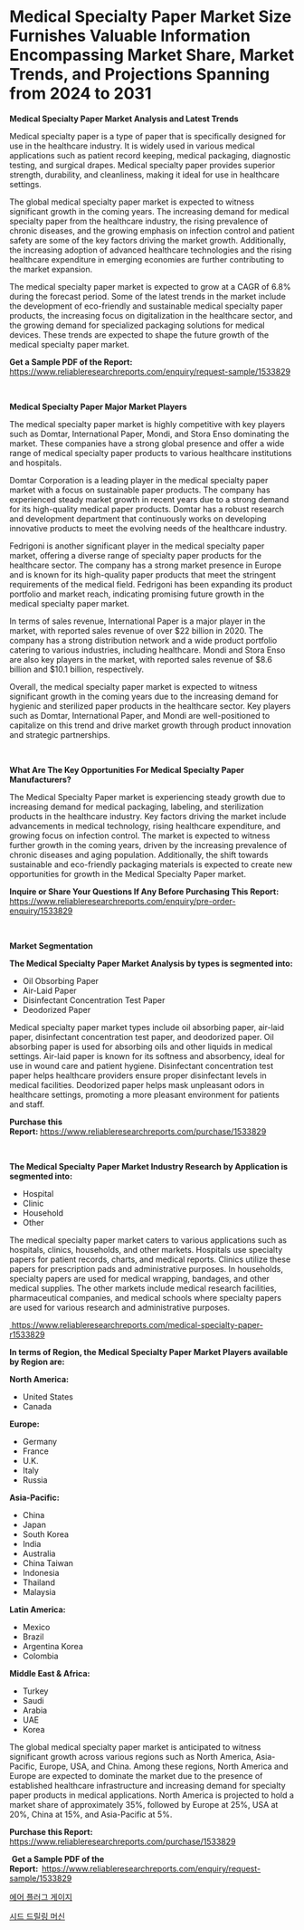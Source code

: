 <p><h1>Medical Specialty Paper Market Size Furnishes Valuable Information Encompassing Market Share, Market Trends, and Projections Spanning from 2024 to 2031</h1></p><p><strong>Medical Specialty Paper Market Analysis and Latest Trends</strong></p>
<p><p>Medical specialty paper is a type of paper that is specifically designed for use in the healthcare industry. It is widely used in various medical applications such as patient record keeping, medical packaging, diagnostic testing, and surgical drapes. Medical specialty paper provides superior strength, durability, and cleanliness, making it ideal for use in healthcare settings.</p><p>The global medical specialty paper market is expected to witness significant growth in the coming years. The increasing demand for medical specialty paper from the healthcare industry, the rising prevalence of chronic diseases, and the growing emphasis on infection control and patient safety are some of the key factors driving the market growth. Additionally, the increasing adoption of advanced healthcare technologies and the rising healthcare expenditure in emerging economies are further contributing to the market expansion.</p><p>The medical specialty paper market is expected to grow at a CAGR of 6.8% during the forecast period. Some of the latest trends in the market include the development of eco-friendly and sustainable medical specialty paper products, the increasing focus on digitalization in the healthcare sector, and the growing demand for specialized packaging solutions for medical devices. These trends are expected to shape the future growth of the medical specialty paper market.</p></p>
<p><strong>Get a Sample PDF of the Report:&nbsp;</strong> <a href="https://www.reliableresearchreports.com/enquiry/request-sample/1533829">https://www.reliableresearchreports.com/enquiry/request-sample/1533829</a></p>
<p>&nbsp;</p>
<p><strong>Medical Specialty Paper Major Market Players</strong></p>
<p><p>The medical specialty paper market is highly competitive with key players such as Domtar, International Paper, Mondi, and Stora Enso dominating the market. These companies have a strong global presence and offer a wide range of medical specialty paper products to various healthcare institutions and hospitals.</p><p>Domtar Corporation is a leading player in the medical specialty paper market with a focus on sustainable paper products. The company has experienced steady market growth in recent years due to a strong demand for its high-quality medical paper products. Domtar has a robust research and development department that continuously works on developing innovative products to meet the evolving needs of the healthcare industry.</p><p>Fedrigoni is another significant player in the medical specialty paper market, offering a diverse range of specialty paper products for the healthcare sector. The company has a strong market presence in Europe and is known for its high-quality paper products that meet the stringent requirements of the medical field. Fedrigoni has been expanding its product portfolio and market reach, indicating promising future growth in the medical specialty paper market.</p><p>In terms of sales revenue, International Paper is a major player in the market, with reported sales revenue of over $22 billion in 2020. The company has a strong distribution network and a wide product portfolio catering to various industries, including healthcare. Mondi and Stora Enso are also key players in the market, with reported sales revenue of $8.6 billion and $10.1 billion, respectively.</p><p>Overall, the medical specialty paper market is expected to witness significant growth in the coming years due to the increasing demand for hygienic and sterilized paper products in the healthcare sector. Key players such as Domtar, International Paper, and Mondi are well-positioned to capitalize on this trend and drive market growth through product innovation and strategic partnerships.</p></p>
<p>&nbsp;</p>
<p><strong>What Are The Key Opportunities For Medical Specialty Paper Manufacturers?</strong></p>
<p><p>The Medical Specialty Paper market is experiencing steady growth due to increasing demand for medical packaging, labeling, and sterilization products in the healthcare industry. Key factors driving the market include advancements in medical technology, rising healthcare expenditure, and growing focus on infection control. The market is expected to witness further growth in the coming years, driven by the increasing prevalence of chronic diseases and aging population. Additionally, the shift towards sustainable and eco-friendly packaging materials is expected to create new opportunities for growth in the Medical Specialty Paper market.</p></p>
<p><strong>Inquire or Share Your Questions If Any Before Purchasing This Report:</strong> <a href="https://www.reliableresearchreports.com/enquiry/pre-order-enquiry/1533829">https://www.reliableresearchreports.com/enquiry/pre-order-enquiry/1533829</a></p>
<p>&nbsp;</p>
<p><strong>Market Segmentation</strong></p>
<p><strong>The Medical Specialty Paper Market Analysis by types is segmented into:</strong></p>
<p><ul><li>Oil Obsorbing Paper</li><li>Air-Laid Paper</li><li>Disinfectant Concentration Test Paper</li><li>Deodorized Paper</li></ul></p>
<p><p>Medical specialty paper market types include oil absorbing paper, air-laid paper, disinfectant concentration test paper, and deodorized paper. Oil absorbing paper is used for absorbing oils and other liquids in medical settings. Air-laid paper is known for its softness and absorbency, ideal for use in wound care and patient hygiene. Disinfectant concentration test paper helps healthcare providers ensure proper disinfectant levels in medical facilities. Deodorized paper helps mask unpleasant odors in healthcare settings, promoting a more pleasant environment for patients and staff.</p></p>
<p><strong>Purchase this Report:&nbsp;</strong><a href="https://www.reliableresearchreports.com/purchase/1533829">https://www.reliableresearchreports.com/purchase/1533829</a></p>
<p>&nbsp;</p>
<p><strong>The Medical Specialty Paper Market Industry Research by Application is segmented into:</strong></p>
<p><ul><li>Hospital</li><li>Clinic</li><li>Household</li><li>Other</li></ul></p>
<p><p>The medical specialty paper market caters to various applications such as hospitals, clinics, households, and other markets. Hospitals use specialty papers for patient records, charts, and medical reports. Clinics utilize these papers for prescription pads and administrative purposes. In households, specialty papers are used for medical wrapping, bandages, and other medical supplies. The other markets include medical research facilities, pharmaceutical companies, and medical schools where specialty papers are used for various research and administrative purposes.</p></p>
<p><a href="https://www.reliableresearchreports.com/medical-specialty-paper-r1533829">&nbsp;https://www.reliableresearchreports.com/medical-specialty-paper-r1533829</a></p>
<p><strong>In terms of Region, the Medical Specialty Paper Market Players available by Region are:</strong></p>
<p>
    <p> <strong> North America: </strong>
        <ul>
            <li>United States</li>
            <li>Canada</li>
        </ul>
        </p> 
    <p> <strong> Europe: </strong>
        <ul>
            <li>Germany</li>
            <li>France</li>
            <li>U.K.</li>
            <li>Italy</li>
            <li>Russia</li>
        </ul>
        </p> 
    <p> <strong> Asia-Pacific: </strong>
        <ul>
            <li>China</li>
            <li>Japan</li>
            <li>South Korea</li>
            <li>India</li>
            <li>Australia</li>
            <li>China Taiwan</li>
            <li>Indonesia</li>
            <li>Thailand</li>
            <li>Malaysia</li>
        </ul>
        </p> 
    <p> <strong> Latin America: </strong>
        <ul>
            <li>Mexico</li>
            <li>Brazil</li>
            <li>Argentina Korea</li>
            <li>Colombia</li>
        </ul>
        </p> 
    <p> <strong> Middle East & Africa: </strong>
        <ul>
            <li>Turkey</li>
            <li>Saudi</li>
            <li>Arabia</li>
            <li>UAE</li>
            <li>Korea</li>
        </ul>
    </p>
    </p>
<p><p>The global medical specialty paper market is anticipated to witness significant growth across various regions such as North America, Asia-Pacific, Europe, USA, and China. Among these regions, North America and Europe are expected to dominate the market due to the presence of established healthcare infrastructure and increasing demand for specialty paper products in medical applications. North America is projected to hold a market share of approximately 35%, followed by Europe at 25%, USA at 20%, China at 15%, and Asia-Pacific at 5%.</p></p>
<p><strong>Purchase this Report: </strong><a href="https://www.reliableresearchreports.com/purchase/1533829">https://www.reliableresearchreports.com/purchase/1533829</a></p>
<p>&nbsp;<strong>Get a Sample PDF of the Report:&nbsp;&nbsp;</strong><a href="https://www.reliableresearchreports.com/enquiry/request-sample/1533829">https://www.reliableresearchreports.com/enquiry/request-sample/1533829</a></p>
<p><strong></strong></p>
<p><p><a href="https://medium.com/@londonacobson5656/air-plug-gauges-%EC%8B%9C%EC%9E%A5-%EC%A1%B0%EC%82%AC-%EB%B3%B4%EA%B3%A0%EC%84%9C-%EA%B7%B8-%EC%97%AD%EC%82%AC-%EB%B0%8F-2024%EB%85%84%EB%B6%80%ED%84%B0-2031%EB%85%84%EA%B9%8C%EC%A7%80%EC%9D%98-%EC%98%88%EC%B8%A1-5fa60685644b">에어 플러그 게이지</a></p><p><a href="https://medium.com/@wheelgg5674537/%EC%94%A8%EC%95%97-%ED%83%9C%EA%B9%85-%EB%A8%B8%EC%8B%A0-%EC%8B%9C%EC%9E%A5-%EA%B7%9C%EB%AA%A8-cagr-%ED%8A%B8%EB%A0%8C%EB%93%9C-2024-2030-4981d7d1750a">시드 드릴링 머신</a></p></p>
